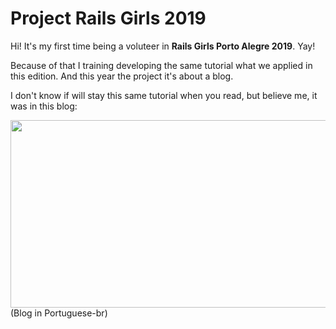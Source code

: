 # Project Rails Girls 2019

Hi! It's my first time being a voluteer in **Rails Girls Porto Alegre 2019**. Yay!

Because of that I training developing the same tutorial what we applied in this edition. And this year the project it's about a blog. 

I don't know if will stay this same tutorial when you read, but believe me, it was in this blog:

<div style="text-align:center;"><a href="https://rails-girls.gitbook.io/rails-girls-porto-alegre/" rel="image rails girls">
<img src="https://blobscdn.gitbook.com/v0/b/gitbook-28427.appspot.com/o/assets%2F-LpzJr2Hwehcdn1pdeNO%2F-Lq7KdeUKRba8uKMwy4_%2F-Lq7Kij5kpG7Q8CH1pDF%2Flogovermelho.jpg?generation=1569950462389973&alt=media" width="550" height="300"/></a></div>
(Blog in Portuguese-br)